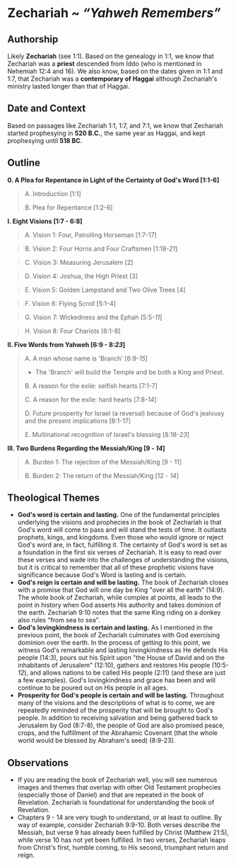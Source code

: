 # Zechariah ~ *“Yahweh Remembers”*

## Authorship
Likely **Zechariah** (see 1:1). Based on the genealogy in 1:1, we know that Zechariah was a **priest** descended from Iddo (who is mentioned in Nehemiah 12:4 and 16). We also know, based on the dates given in 1:1 and 1:7, that Zechariah was a **contemporary of Haggai** although Zechariah's ministry lasted longer than that of Haggai.

## Date and Context
Based on passages like Zechariah 1:1, 1:7, and 7:1, we know that Zechariah started prophesying in **520 B.C.**, the same year as Haggai, and kept prophesying until **518 BC**.

## Outline
**0. A Plea for Repentance in Light of the Certainty of God's Word  [1:1-6]**

  > A. Introduction  [1:1]
  > 
  > B. Plea for Repentance  [1:2-6]

**I. Eight Visions  [1:7 - 6:8]**

  > A. Vision 1: Four, Patrolling Horseman  [1:7-17]

  > B. Vision 2: Four Horns and Four Craftsmen  [1:18-*21*]

  > C. Vision 3: Measuring Jerusalem  [2]

  > D. Vision 4: Joshua, the High Priest  [3]

  > E. Vision 5: Golden Lampstand and Two Olive Trees  [4]

  > F. Vision 6: Flying Scroll  [5:1-4]

  > G. Vision 7: Wickedness and the Ephah  [5:5-*11*]

  > H. Vision 8: Four Chariots  [6:1-8]


**II. Five Words from Yahweh  [6:9 - 8:*23*]**

  > A. A man whose name is 'Branch'  [6:9-*15*]
  > 
  >   - The 'Branch' will build the Temple and be both a King and Priest.
  > 
  > B. A reason for the exile: selfish hearts  [7:1-7]
  > 
  > C. A reason for the exile: hard hearts  [7:8-*14*]
  > 
  > D. Future prosperity for Israel (a reversal) because of God's jealousy and the present implications  [8:1-17]
  > 
  > E. Multinational recognition of Israel's blessing  [8:18-*23*]

**III. Two Burdens Regarding the Messiah/King  [9 - *14*]**

  > A. Burden 1: The rejection of the Messiah/King  [9 - 11]
  > 
  > B. Burden 2: The return of the Messiah/King  [12 - *14*]

## Theological Themes
- **God's word is certain and lasting.** One of the fundamental principles underlying the visions and prophecies in the book of Zechariah is that God's word will come to pass and will stand the tests of time. It outlasts prophets, kings, and kingdoms. Even those who would ignore or reject God's word are, in fact, fulfilling it. The certainty of God's word is set as a foundation in the first six verses of Zechariah. It is easy to read over these verses and wade into the challenges of understanding the visions, but it is critical to remember that all of these prophetic visions have significance because God's Word is lasting and is certain.
- **God's reign is certain and will be lasting.** The book of Zechariah closes with a promise that God will one day be King "over all the earth" (14:9). The whole book of Zechariah, while complex at points, all leads to the point in history when God asserts His authority and takes dominion of the earth. Zechariah 9:10 notes that the same King riding on a donkey also rules "from sea to sea".
- **God's lovingkindness is certain and lasting.** As I mentioned in the previous point, the book of Zechariah culminates with God exercising dominion over the earth. In the process of getting to this point, we witness God's remarkable and lasting lovingkindness as He defends His people (14:3), pours out his Spirit upon "the House of David and on the inhabitants of Jerusalem" (12:10), gathers and restores His people (10:5-*12*), and allows nations to be called His people (2:11) (and these are just a few examples). God's lovingkindness and grace has been and will continue to be poured out on His people in all ages.
- **Prosperity for God's people is certain and will be lasting.** Throughout many of the visions and the descriptions of what is to come, we are repeatedly reminded of the prosperity that will be brought to God's people. In addition to receiving salvation and being gathered back to Jerusalem by God (8:7-8), the people of God are also promised peace, crops, and the fulfillment of the Abrahamic Covenant (that the whole world would be blessed by Abraham's seed) (8:9-23).

## Observations
- If you are reading the book of Zechariah well, you will see numerous images and themes that overlap with other Old Testament prophecies (especially those of Daniel) and that are repeated in the book of Revelation. Zechariah is foundational for understanding the book of Revelation.
- Chapters 9 - 14 are very tough to understand, or at least to outline. By way of example, consider Zechariah 9:9-10. Both verses describe the Messiah, but verse 9 has already been fulfilled by Christ (Matthew 21:5), while verse 10 has not yet been fulfilled. In two verses, Zechariah leaps from Christ's first, humble coming, to His second, triumphant return and reign.
